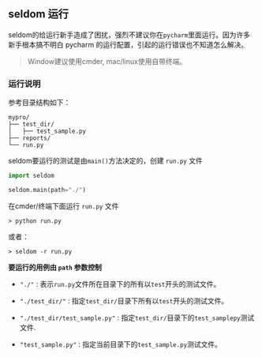 ## seldom 运行

seldom的给运行新手造成了困扰，强烈不建议你在`pycharm`里面运行。因为许多新手根本搞不明白 pycharm 的运行配置，引起的运行错误也不知道怎么解决。

> Window建议使用cmder, mac/linux使用自带终端。

### 运行说明

参考目录结构如下：

```shell
mypro/
├── test_dir/
│   ├── test_sample.py
├── reports/
└── run.py
```

seldom要运行的测试是由`main()`方法决定的，创建 `run.py` 文件

```py
import seldom

seldom.main(path="./")
```

在cmder/终端下面运行 `run.py` 文件

```shell
> python run.py
```

或者：

```shell
> seldom -r run.py
```

__要运行的用例由 `path` 参数控制__

* `"./"` :  表示`run.py`文件所在目录下的所有以`test`开头的测试文件。

* `"./test_dir/"` : 指定`test_dir/`目录下所有以`test`开头的测试文件。

* `"./test_dir/test_sample.py"` : 指定`test_dir/`目录下的`test_samplepy`测试文件.

* `"test_sample.py"` : 指定当前目录下的`test_sample.py`测试文件。
